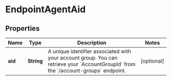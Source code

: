 

# EndpointAgentAid


## Properties

| Name | Type | Description | Notes |
|------------ | ------------- | ------------- | -------------|
|**aid** | **String** | A unique identifier associated with your account group. You can retrieve your &#x60;AccountGroupId&#x60; from the &#x60;/account-groups&#x60; endpoint. |  [optional] |



